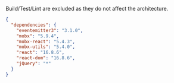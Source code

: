 Build/Test/Lint are excluded as they do not affect the architecture.

```json
{
  "dependencies": {
    "eventemitter3": "3.1.0",
    "mobx": "5.9.4",
    "mobx-react": "5.4.3",
    "mobx-utils": "5.4.0",
    "react": "16.8.6",
    "react-dom": "16.8.6",
    "jQuery": "*"
  }
}
```